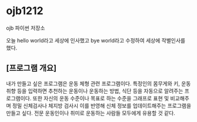 # ojb1212
ojb 파이썬 저장소

오늘 hello world라고 세상에 인사했고 bye world라고 수정하여 세상에 작별인사를 했다.
## [프로그램 개요]
내가 만들고 싶은 프로그램은 운동 체형 관련 프로그램이다. 특정인의 몸무게와 키, 운동취향 등을 입력하면 추천하는 운동이나 운동하는 방법, 식단 등을 자동으로 알려주는 프로그램이다. 또한 자신의 운동 수준이나 목표로 하는 수준을 그래프로 표현 및 비교해주며 정밀 신체검사나 체지방 검사시 이를 반영해 신체 정보를 업데이트해주는 프로그램을 만들고 싶다. 전문 운동인이나 취미로 운동하는 사람들 모두에게 유용할 것 같다.
